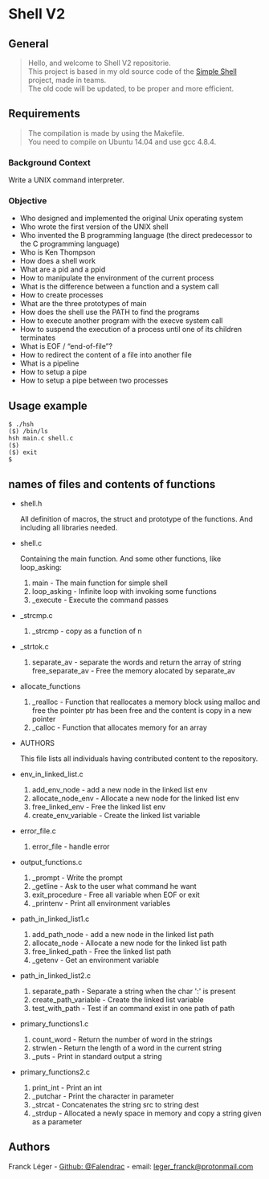# Shell V2

## General

>Hello, and welcome to Shell V2 repositorie.</br>
This project is based in my old source code of the [Simple Shell](https://github.com/Falendrac/simple_shell) project, made in teams.</br>
The old code will be updated, to be proper and more efficient.

## Requirements

>The compilation is made by using the Makefile.</br>
You need to compile on Ubuntu 14.04 and use gcc 4.8.4.</br>

### Background Context

Write a UNIX command interpreter.

### Objective

  * Who designed and implemented the original Unix operating system
  * Who wrote the first version of the UNIX shell
  * Who invented the B programming language (the direct predecessor to the C programming language)
  * Who is Ken Thompson
  * How does a shell work
  * What are a pid and a ppid
  * How to manipulate the environment of the current process
  * What is the difference between a function and a system call
  * How to create processes
  * What are the three prototypes of main
  * How does the shell use the PATH to find the programs
  * How to execute another program with the execve system call
  * How to suspend the execution of a process until one of its children terminates
  * What is EOF / “end-of-file”?
  * How to redirect the content of a file into another file
  * What is a pipeline
  * How to setup a pipe
  * How to setup a pipe between two processes

## Usage example
    
    $ ./hsh
    ($) /bin/ls
    hsh main.c shell.c
    ($)
    ($) exit
    $

## names of files and contents of functions

* shell.h

    All definition of macros, the struct and prototype of the functions.
    And including all libraries needed.

* shell.c

    Containing the main function. And some other functions, like loop_asking:
    1. main - The main function for simple shell
    2. loop_asking - Infinite loop with invoking some functions
    3. _execute - Execute the command passes

* _strcmp.c

    1. _strcmp - copy as a function of n

* _strtok.c

    1. separate_av - separate the words and return the array of string free_separate_av - Free the memory alocated by separate_av

* allocate_functions

    1. _realloc - Function that reallocates a memory block using malloc and free the pointer ptr has been free and the content is copy in a new pointer
    2. _calloc - Function that allocates memory for an array

* AUTHORS

    This file lists all individuals having contributed content to the repository.

* env_in_linked_list.c

    1. add_env_node - add a new node in the linked list env
    2. allocate_node_env - Allocate a new node for the linked list env
    3. free_linked_env - Free the linked list env
    4. create_env_variable - Create the linked list variable

* error_file.c

    1. error_file - handle error

* output_functions.c

    1. _prompt - Write the prompt
    2. _getline - Ask to the user what command he want
    3. exit_procedure - Free all variable when EOF or exit
    4. _printenv - Print all environment variables

* path_in_linked_list1.c

    1. add_path_node - add a new node in the linked list path
    2. allocate_node - Allocate a new node for the linked list path
    3. free_linked_path - Free the linked list path
    4. _getenv - Get an environment variable

* path_in_linked_list2.c

    1. separate_path - Separate a string when the char ':' is present
    2. create_path_variable - Create the linked list variable
    3. test_with_path - Test if an command exist in one path of path

* primary_functions1.c

    1. count_word - Return the number of word in the strings
    2. strwlen - Return the length of a word in the current string
    3. _puts - Print in standard output a string

* primary_functions2.c

    1. print_int - Print an int
    2. _putchar - Print the character in parameter
    3. _strcat - Concatenates the string src to string dest
    4. _strdup - Allocated a newly space in memory and copy a
    string given as a parameter


    
## Authors

Franck Léger - [Github: @Falendrac](https://github.com/Falendrac) - email: leger_franck@protonmail.com
